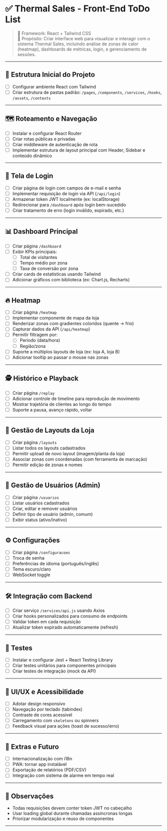 # ✅ Thermal Sales - Front-End ToDo List

> 📌 Framework: React + Tailwind CSS  
> 🧠 Propósito: Criar interface web para visualizar e interagir com o sistema Thermal Sales, incluindo análise de zonas de calor (heatmap), dashboards de métricas, login, e gerenciamento de sessões.

---

## 🚧 Estrutura Inicial do Projeto

- [ ] Configurar ambiente React com Tailwind
- [ ] Criar estrutura de pastas padrão: `/pages`, `/components`, `/services`, `/hooks`, `/assets`, `/contexts`

---

## 🗺️ Roteamento e Navegação

- [ ] Instalar e configurar React Router
- [ ] Criar rotas públicas e privadas
- [ ] Criar middleware de autenticação de rota
- [ ] Implementar estrutura de layout principal com Header, Sidebar e conteúdo dinâmico

---

## 🔐 Tela de Login

- [ ] Criar página de login com campos de e-mail e senha
- [ ] Implementar requisição de login via API (`/api/login`)
- [ ] Armazenar token JWT localmente (ex: localStorage)
- [ ] Redirecionar para `/dashboard` após login bem-sucedido
- [ ] Criar tratamento de erro (login inválido, expirado, etc.)

---

## 📊 Dashboard Principal

- [ ] Criar página `/dashboard`
- [ ] Exibir KPIs principais:
  - [ ] Total de visitantes
  - [ ] Tempo médio por zona
  - [ ] Taxa de conversão por zona
- [ ] Criar cards de estatísticas usando Tailwind
- [ ] Adicionar gráficos com biblioteca (ex: Chart.js, Recharts)

---

## 🔥 Heatmap

- [ ] Criar página `/heatmap`
- [ ] Implementar componente de mapa da loja
- [ ] Renderizar zonas com gradientes coloridos (quente → frio)
- [ ] Capturar dados da API (`/api/heatmap`)
- [ ] Permitir filtragem por:
  - [ ] Período (data/hora)
  - [ ] Região/zona
- [ ] Suporte a múltiplos layouts de loja (ex: loja A, loja B)
- [ ] Adicionar tooltip ao passar o mouse nas zonas

---

## 🕵️ Histórico e Playback

- [ ] Criar página `/replay`
- [ ] Adicionar controle de timeline para reprodução de movimento
- [ ] Mostrar trajetória de clientes ao longo do tempo
- [ ] Suporte a pausa, avanço rápido, voltar

---

## 📂 Gestão de Layouts da Loja

- [ ] Criar página `/layouts`
- [ ] Listar todos os layouts cadastrados
- [ ] Permitir upload de novo layout (imagem/planta da loja)
- [ ] Associar zonas com coordenadas (com ferramenta de marcação)
- [ ] Permitir edição de zonas e nomes

---

## 👤 Gestão de Usuários (Admin)

- [ ] Criar página `/usuarios`
- [ ] Listar usuários cadastrados
- [ ] Criar, editar e remover usuários
- [ ] Definir tipo de usuário (admin, comum)
- [ ] Exibir status (ativo/inativo)

---

## ⚙️ Configurações

- [ ] Criar página `/configuracoes`
- [ ] Troca de senha
- [ ] Preferências de idioma (português/inglês)
- [ ] Tema escuro/claro
- [ ] WebSocket toggle

---

## 🛠️ Integração com Backend

- [ ] Criar serviço `/services/api.js` usando Axios
- [ ] Criar hooks personalizados para consumo de endpoints
- [ ] Validar token em cada requisição
- [ ] Atualizar token expirado automaticamente (refresh)

---

## 🧪 Testes

- [ ] Instalar e configurar Jest + React Testing Library
- [ ] Criar testes unitários para componentes principais
- [ ] Criar testes de integração (mock da API)

---

## 🧼 UI/UX e Acessibilidade

- [ ] Adotar design responsivo
- [ ] Navegação por teclado (tabindex)
- [ ] Contraste de cores acessível
- [ ] Carregamento com `skeletons` ou spinners
- [ ] Feedback visual para ações (toast de sucesso/erro)

---

## 🧩 Extras e Futuro

- [ ] Internacionalização com i18n
- [ ] PWA: tornar app instalável
- [ ] Exportação de relatórios (PDF/CSV)
- [ ] Integração com sistema de alarme em tempo real

---

## 📌 Observações

- Todas requisições devem conter token JWT no cabeçalho
- Usar loading global durante chamadas assíncronas longas
- Priorizar modularização e reuso de componentes

---

